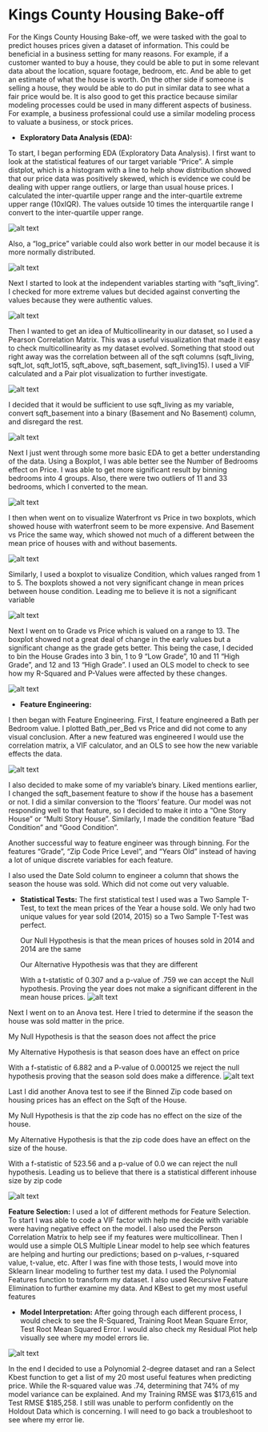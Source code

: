 # Kings County Housing Bake-off

For the Kings County Housing Bake-off, we were tasked with the goal to predict houses prices given a dataset of information. This could be beneficial in a business setting for many reasons. For example, if a customer wanted to buy a house, they could be able to put in some relevant data about the location, square footage, bedroom, etc. And be able to get an estimate of what the house is worth. On the other side if someone is selling a house, they would be able to do put in similar data to see what a fair price would be. It is also good to get this practice because similar modeling processes could be used in many different aspects of business. For example, a business professional could use a similar modeling process to valuate a business, or stock prices. 

  
- **Exploratory Data Analysis (EDA):** 

To start, I began performing EDA (Exploratory Data Analysis). I first want to look at the statistical features of our target variable “Price”. A simple distplot, which is a histogram with a line to help show distribution showed that our price data was positively skewed, which is evidence we could be dealing with upper range outliers, or large than usual house prices. I calculated the inter-quartile upper range and the inter-quartile extreme upper range (10xIQR). The values outside 10 times the interquartile range I convert to the inter-quartile upper range. 

![alt text](Price_vs_Frequency.png)

Also, a “log_price” variable could also work better in our model because it is more normally distributed. 

![alt text](Log_Price_vs_Frequency.png)

Next I started to look at the independent variables starting with “sqft_living”. I checked for more extreme values but decided against converting the values because they were authentic values. 

![alt text](Price_vs_Sqft_living.png)

Then I wanted to get an idea of Multicollinearity in our dataset, so I used a Pearson Correlation Matrix. This was a useful visualization that made it easy to check multicollinearity as my dataset evolved. Something that stood out right away was the correlation between all of the sqft columns (sqft_living, sqft_lot, sqft_lot15, sqft_above, sqft_basement, sqft_living15). I used a VIF calculated and a Pair plot visualization to further investigate. 

![alt text](pearson_co_map.png)

I decided that it would be sufficient to use sqft_living as my variable, convert sqft_basement into a binary (Basement and No Basement) column, and disregard the rest. 

![alt text](pairplot.png)

Next I just went through some more basic EDA to get a better understanding of the data. Using a Boxplot, I was able better see the Number of Bedrooms effect on Price. I was able to get more significant result by binning bedrooms into 4 groups. Also, there were two outliers of 11 and 33 bedrooms, which I converted to the mean. 

![alt text](beds_vs_price.png)

I then when went on to visualize Waterfront vs Price in two boxplots, which showed house with waterfront seem to be more expensive. And Basement vs Price the same way, which showed not much of a different between the mean price of houses with and without basements. 

![alt text](water_bsement.png)

Similarly, I used a boxplot to visualize Condition, which values ranged from 1 to 5. The boxplots showed a not very significant change in mean prices between house condition. Leading me to believe it is not a significant variable

![alt text](condition.png)

Next I went on to Grade vs Price which is valued on a range to 13. The boxplot showed not a great deal of change in the early values but a significant change as the grade gets better. This being the case, I decided to bin the House Grades into 3 bin, 1 to 9 “Low Grade”, 10 and 11 “High Grade”, and 12 and 13 “High Grade”. I used an OLS model to check to see how my R-Squared and P-Values were affected by these changes. 

![alt text](Grade_vs_Price.png)



- **Feature Engineering:**  

I then began with Feature Engineering. First, I feature engineered a Bath per Bedroom value. I plotted Bath_per_Bed vs Price and did not come to any visual conclusion. After a new featured was engineered I would use the correlation matrix, a VIF calculator, and an OLS to see how the new variable effects the data.

![alt text](bath_per_bed.png)

I also decided to make some of my variable’s binary. Liked mentions earlier, I changed the sqft_basement feature to show if the house has a basement or not. I did a similar conversion to the ‘floors’ feature. Our model was not responding well to that feature, so I decided to make it into a “One Story House” or “Multi Story House”.  Similarly, I made the condition feature “Bad Condition” and “Good Condition”. 

Another successful way to feature engineer was through binning. For the features “Grade”, “Zip Code Price Level”, and “Years Old” instead of having a lot of unique discrete variables for each feature. 

I also used the Date Sold column to engineer a column that shows the season the house was sold. Which did not come out very valuable. 


- **Statistical Tests:** 
The first statistical test I used was a Two Sample T-Test, to text the mean prices of the Year a house sold. We only had two unique values for year sold (2014, 2015) so a Two Sample T-Test was perfect. 

   Our Null Hypothesis is that the mean prices of houses sold in 2014 and 2014 are the same 

   Our Alternative Hypothesis was that they are different
  

   With a t-statistic of 0.307 and a p-value of .759 we can accept the Null hypothesis. Proving the year does not make a   significant different in the mean house prices. 
     ![alt text](tt.png)
     
     
Next I went on to an Anova test. Here I tried to determine if the season the house was sold matter in the price. 

   My Null Hypothesis is that the season does not affect the price 

   My Alternative Hypothesis is that season does have an effect on price

   With a f-statistic of 6.882 and a P-value of 0.000125 we reject the null hypothesis proving that the season sold does make a difference. 
![alt text](anova1.png)

Last I did another Anova test to see if the Binned Zip code based on housing prices has an effect on the Sqft of the House.

My Null Hypothesis is that the zip code has no effect on the size of the house.

My Alternative Hypothesis is that the zip code does have an effect on the size of the house.

With a f-statistic of 523.56 and a p-value of 0.0 we can reject the null hypothesis. Leading us to believe that there is a statistical different inhouse size by zip code 

![alt text](anova2.png)     
     
 
 **Feature Selection:** 
 I used a lot of different methods for Feature Selection. To start I was able to code a VIF factor with help me decide with variable were having negative effect on the model. I also used the Person Correlation Matrix to help see if my features were multicollinear. Then I would use a simple OLS Multiple Linear model to help see which features are helping and hurting our predictions; based on p-values, r-squared value, t-value, etc. After I was fine with those tests, I would move into Sklearn linear modeling to further test my data. I used the Polynomial Features function to transform my dataset. I also used Recursive Feature Elimination to further examine my data. And KBest to get my most useful features 



- **Model Interpretation:** 
After going through each different process, I would check to see the R-Squared, Training Root Mean Square Error, Test Root Mean Squared Error. I would also check my Residual Plot help visually see where my model errors lie. 

![alt text](residual.png) 

In the end I decided to use a Polynomial 2-degree dataset and ran a Select Kbest function to get a list of my 20 most useful features when predicting price. While the R-squared value was .74, determining that 74% of my model variance can be explained. And my Training RMSE was $173,615 and Test RMSE $185,258. I still was unable to perform confidently on the Holdout Data which is concerning. I will need to go back a troubleshoot to see where my error lie. 

